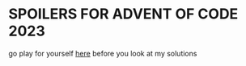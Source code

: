 # SPOILERS FOR ADVENT OF CODE 2023

go play for yourself [here](https://adventofcode.com/2023) before you look at my solutions
